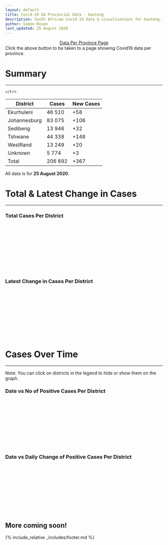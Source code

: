 ```yaml
---
layout: default
title: Covid-19 SA Provincial Data - Gauteng
description: South African Covid-19 data & visualisations for Gauteng. <br>Contains data for confirmed cases, tests, recoveries, deaths & active cases.
author: Simon Rosen
last_updated: 25 August 2020
---
```

<center><a href="/provinces" class="btn alt_btn_col">Data Per Province Page</a></center> 
Click the above button to be taken to a page showing Covid19 data per province. 

# Summary
___

<table>
<thead>
	<tr class="header">
		<th>District</th>
		<th>Cases</th>
		<th>New Cases</th>

	</tr>
</thead>
<tbody>
	<tr>
		<td class="index" markdown="span">Ekurhuleni</td>
		<td  markdown="span">46 510</td>
		<td  markdown="span">+58</td>
	</tr>
	<tr>
		<td class="index" markdown="span">Johannesburg</td>
		<td  markdown="span">83 075</td>
		<td  markdown="span">+106</td>
	</tr>
	<tr>
		<td class="index" markdown="span">Sedibeng</td>
		<td  markdown="span">13 946</td>
		<td  markdown="span">+32</td>
	</tr>
	<tr>
		<td class="index" markdown="span">Tshwane</td>
		<td  markdown="span">44 338</td>
		<td  markdown="span">+148</td>
	</tr>
	<tr>
		<td class="index" markdown="span">WestRand</td>
		<td  markdown="span">13 249</td>
		<td  markdown="span">+20</td>
	</tr>
	<tr>
		<td class="index" markdown="span">Unknown</td>
		<td  markdown="span">5 774</td>
		<td  markdown="span">+3</td>
	</tr>
	<tr>
		<td class="index total" markdown="span">Total</td>
		<td class="total" markdown="span">206 892</td>
		<td class="total" markdown="span">+367</td>
	</tr>
</tbody>
</table>

All data is for **25 August 2020**.

# Total & Latest Change in Cases

___

### Total Cases Per District
<div class="iframeDiv" align="center">
    <iframe class="lazy pieChart" data-src="tot_cases_per_district_gp.html" scrolling="no" frameborder="0"></iframe>
</div>

### Latest Change in Cases Per District
<div class="iframeDiv" align="center">
    <iframe class="lazy pieChart" data-src="latest_change_cases_per_district_gp.html" scrolling="no" frameborder="0"></iframe>
</div>

# Cases Over Time

___
Note: You can click on districts in the legend to hide or show them on the graph.
### Date vs No of Positive Cases Per District
<div class="iframeDiv" align="center">
    <iframe class="lazy" data-src="date_vs_cases_per_district_gp.html" scrolling="no" frameborder="0"></iframe>
</div>

### Date vs Daily Change of Positive Cases Per District
<div class="iframeDiv" align="center">
    <iframe class="lazy" data-src="date_vs_daily_cases_per_district_gp.html" scrolling="no" frameborder="0"></iframe>
</div>

## More coming soon!

{% include_relative _includes/footer.md %}